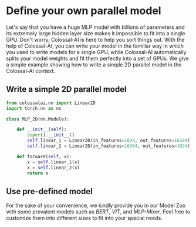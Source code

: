 # Define your own parallel model

Let's say that you have a huge MLP model with billions of parameters and its extremely large hidden layer size makes it
impossible to fit into a single GPU. Don't worry, Colossal-AI is here to help you sort things out. With the help of Colossal-AI, 
you can write your model in the familiar way in which you used to write models for a single GPU, while Colossal-AI automatically 
splits your model weights and fit them perfectly into a set of GPUs. We give a simple example showing how to write a simple 
2D parallel model in the Colossal-AI context.

## Write a simple 2D parallel model

```python
from colossalai.nn import Linear2D
import torch.nn as nn

class MLP_2D(nn.Module):

    def __init__(self):
        super().__init__()
        self.linear_1 = Linear2D(in_features=1024, out_features=16384)
        self.linear_2 = Linear2D(in_features=16384, out_features=1024)

    def forward(self, x):
        x = self.linear_1(x)
        x = self.linear_2(x)
        return x
```

## Use pre-defined model

For the sake of your convenience, we kindly provide you in our Model Zoo with some prevalent models such as *BERT*, *VIT*, 
and *MLP-Mixer*. Feel free to customize them into different sizes to fit into your special needs.

